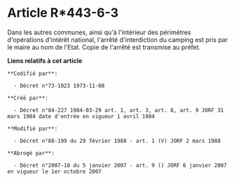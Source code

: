 # Article R*443-6-3

Dans les autres communes, ainsi qu'à l'intérieur des périmètres d'opérations d'intérêt national, l'arrêté d'interdiction du
camping est pris par le maire au nom de l'Etat. Copie de l'arrêté est transmise au préfet.

**Liens relatifs à cet article**

	**Codifié par**:

	  - Décret n°73-1023 1973-11-08

	**Créé par**:

	  - Décret n°84-227 1984-03-29 art. 1, art. 3, art. 8, art. 9 JORF 31 mars 1984 date d'entrée en vigueur 1 avril 1984

	**Modifié par**:

	  - Décret n°88-199 du 29 février 1988 - art. 1 (V) JORF 2 mars 1988

	**Abrogé par**:

	  - Décret n°2007-18 du 5 janvier 2007 - art. 9 () JORF 6 janvier 2007 en vigueur le 1er octobre 2007
